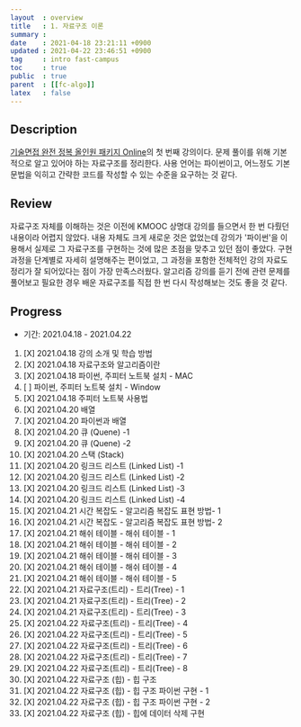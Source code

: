 ```yaml
---
layout  : overview
title   : 1. 자료구조 이론
summary : 
date    : 2021-04-18 23:21:11 +0900
updated : 2021-04-22 23:46:51 +0900
tag     : intro fast-campus
toc     : true
public  : true
parent  : [[fc-algo]]
latex   : false
---
```


## Description

[기술면접 완전 정복 올인원 패키지 Online](https://fastcampus.co.kr/dev_online_algo)의 첫 번째 강의이다. 문제 풀이를 위해 기본적으로 알고 있어야 하는 자료구조를 정리한다. 사용 언어는 파이썬이고, 어느정도 기본 문법을 익히고 간략한 코드를 작성할 수 있는 수준을 요구하는 것 같다.

## Review

자료구조 자체를 이해하는 것은 이전에 KMOOC 상명대 강의를 들으면서 한 번 다뤘던 내용이라 어렵지 않았다. 내용 자체도 크게 새로운 것은 없었는데 강의가 '파이썬'을 이용해서 실제로 그 자료구조를 구현하는 것에 많은 초점을 맞추고 있던 점이 좋았다. 구현 과정을 단계별로 자세히 설명해주는 편이었고, 그 과정을 포함한 전체적인 강의 자료도 정리가 잘 되어있다는 점이 가장 만족스러웠다. 알고리즘 강의를 듣기 전에 관련 문제를 풀어보고 필요한 경우 배운 자료구조를 직접 한 번 다시 작성해보는 것도 좋을 것 같다.

## Progress

+ 기간: 2021.04.18 - 2021.04.22

1. [X] 2021.04.18 강의 소개 및 학습 방법
1. [X] 2021.04.18 자료구조와 알고리즘이란
1. [X] 2021.04.18 파이썬, 주피터 노트북 설치 - MAC
1. [ ] 파이썬, 주피터 노트북 설치 - Window
1. [X] 2021.04.18 주피터 노트북 사용법
1. [X] 2021.04.20 배열
1. [X] 2021.04.20 파이썬과 배열
1. [X] 2021.04.20 큐 (Quene) -1
1. [X] 2021.04.20 큐 (Quene) -2
1. [X] 2021.04.20 스택 (Stack)
1. [X] 2021.04.20 링크드 리스트 (Linked List) -1
1. [X] 2021.04.20 링크드 리스트 (Linked List) -2
1. [X] 2021.04.20 링크드 리스트 (Linked List) -3
1. [X] 2021.04.20 링크드 리스트 (Linked List) -4
1. [X] 2021.04.21 시간 복잡도 - 알고리즘 복잡도 표현 방법- 1
1. [X] 2021.04.21 시간 복잡도 - 알고리즘 복잡도 표현 방법- 2
1. [X] 2021.04.21 해쉬 테이블 - 해쉬 테이블 - 1
1. [X] 2021.04.21 해쉬 테이블 - 해쉬 테이블 - 2
1. [X] 2021.04.21 해쉬 테이블 - 해쉬 테이블 - 3
1. [X] 2021.04.21 해쉬 테이블 - 해쉬 테이블 - 4
1. [X] 2021.04.21 해쉬 테이블 - 해쉬 테이블 - 5
1. [X] 2021.04.21 자료구조(트리) - 트리(Tree) - 1
1. [X] 2021.04.21 자료구조(트리) - 트리(Tree) - 2
1. [X] 2021.04.21 자료구조(트리) - 트리(Tree) - 3
1. [X] 2021.04.22 자료구조(트리) - 트리(Tree) - 4
1. [X] 2021.04.22 자료구조(트리) - 트리(Tree) - 5
1. [X] 2021.04.22 자료구조(트리) - 트리(Tree) - 6
1. [X] 2021.04.22 자료구조(트리) - 트리(Tree) - 7
1. [X] 2021.04.22 자료구조(트리) - 트리(Tree) - 8
1. [X] 2021.04.22 자료구조 (힙) - 힙 구조
1. [X] 2021.04.22 자료구조 (힙) - 힙 구조 파이썬 구현 - 1
1. [X] 2021.04.22 자료구조 (힙) - 힙 구조 파이썬 구현 - 2
1. [X] 2021.04.22 자료구조 (힙) - 힙에 데이터 삭제 구현
